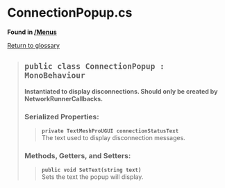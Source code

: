 # ConnectionPopup.cs
**Found in [/Menus](../BALLISTIC/Assets/Scripts/Menus/ConnectionPopup.cs)**

[Return to glossary](Glossary.md)


> ## `public class ConnectionPopup : MonoBehaviour`
> **Instantiated to display disconnections. Should only be created by NetworkRunnerCallbacks.**
> 
> ### **Serialized Properties:**
>> **`private TextMeshProUGUI connectionStatusText`**\
>> The text used to display disconnection messages.
> 
> ### **Methods, Getters, and Setters:**
>> **`public void SetText(string text)`**\
>> Sets the text the popup will display.
>> 
> 

